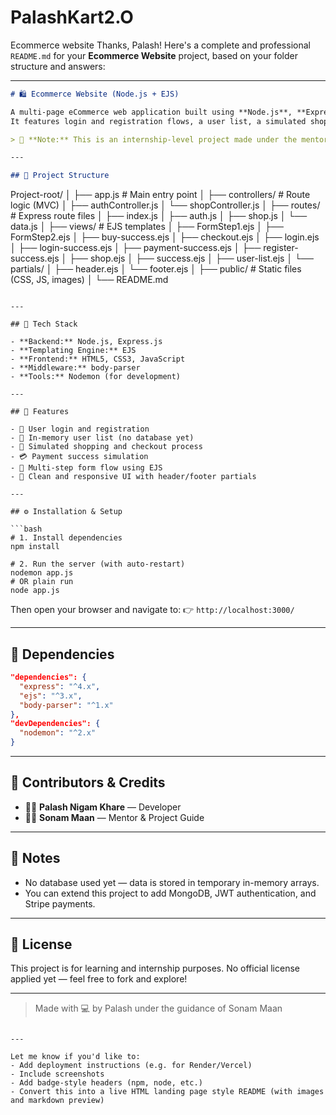 # PalashKart2.O
Ecommerce website
Thanks, Palash! Here's a complete and professional `README.md` for your **Ecommerce Website** project, based on your folder structure and answers:

---

```markdown
# 🛍️ Ecommerce Website (Node.js + EJS)

A multi-page eCommerce web application built using **Node.js**, **Express**, **EJS**, and **Vanilla JS**.  
It features login and registration flows, a user list, a simulated shop/checkout experience — all handled with **in-memory arrays** (no database yet).

> 🚧 **Note:** This is an internship-level project made under the mentorship of **Sonam Maan**, a senior developer at *[Internship Org]*.

---

## 📂 Project Structure

```

Project-root/
│
├── app.js                        # Main entry point
│
├── controllers/                 # Route logic (MVC)
│   ├── authController.js
│   └── shopController.js
│
├── routes/                      # Express route files
│   ├── index.js
│   ├── auth.js
│   ├── shop.js
│   └── data.js
│
├── views/                       # EJS templates
│   ├── FormStep1.ejs
│   ├── FormStep2.ejs
│   ├── buy-success.ejs
│   ├── checkout.ejs
│   ├── login.ejs
│   ├── login-success.ejs
│   ├── payment-success.ejs
│   ├── register-success.ejs
│   ├── shop.ejs
│   ├── success.ejs
│   ├── user-list.ejs
│   └── partials/
│       ├── header.ejs
│       └── footer.ejs
│
├── public/                      # Static files (CSS, JS, images)
│
└── README.md

````

---

## 🧰 Tech Stack

- **Backend:** Node.js, Express.js
- **Templating Engine:** EJS
- **Frontend:** HTML5, CSS3, JavaScript
- **Middleware:** body-parser
- **Tools:** Nodemon (for development)

---

## 🚀 Features

- 🔐 User login and registration
- 👥 In-memory user list (no database yet)
- 🛒 Simulated shopping and checkout process
- 💳 Payment success simulation
- 📄 Multi-step form flow using EJS
- 🎨 Clean and responsive UI with header/footer partials

---

## ⚙️ Installation & Setup

```bash
# 1. Install dependencies
npm install

# 2. Run the server (with auto-restart)
nodemon app.js
# OR plain run
node app.js
````

Then open your browser and navigate to:
👉 `http://localhost:3000/`

---

## 🧪 Dependencies

```json
"dependencies": {
  "express": "^4.x",
  "ejs": "^3.x",
  "body-parser": "^1.x"
},
"devDependencies": {
  "nodemon": "^2.x"
}
```

---

## 🙌 Contributors & Credits

* 👨‍💻 **Palash Nigam Khare** — Developer
* 👩‍💻 **Sonam Maan** — Mentor & Project Guide

---

## 📌 Notes

* No database used yet — data is stored in temporary in-memory arrays.
* You can extend this project to add MongoDB, JWT authentication, and Stripe payments.

---

## 🪪 License

This project is for learning and internship purposes.
No official license applied yet — feel free to fork and explore!

---

> Made with 💻 by Palash under the guidance of Sonam Maan

```

---

Let me know if you'd like to:
- Add deployment instructions (e.g. for Render/Vercel)
- Include screenshots
- Add badge-style headers (npm, node, etc.)
- Convert this into a live HTML landing page style README (with images and markdown preview)
```
